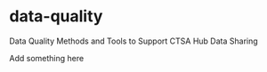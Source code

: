 # data-quality
Data Quality Methods and Tools to Support CTSA Hub Data Sharing

Add something  here 

